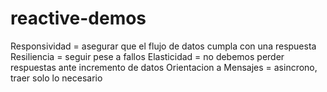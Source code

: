 # reactive-demos

Responsividad = asegurar que el flujo de datos cumpla con una respuesta
Resiliencia   = seguir pese a fallos
Elasticidad   = no debemos perder respuestas ante incremento de datos
Orientacion a Mensajes = asincrono, traer solo lo necesario

